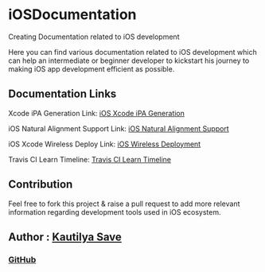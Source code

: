 # iOSDocumentation

Creating Documentation related to iOS development

Here you can find various documentation related to iOS development which can help an intermediate or beginner developer to kickstart his journey to making iOS app development efficient as possible.

## Documentation Links

Xcode iPA Generation Link: [iOS Xcode iPA Generation](iOSXcodeiPAGeneration.md)

iOS Natural Alignment Support Link: [iOS Natural Alignment Support](iOSRTLAlignmentSupport.md)

iOS Xcode Wireless Deploy Link: [iOS Wireless Deployment](iOSXcodeWirelessDeploy.md)

Travis CI Learn Timeline: [Travis CI Learn Timeline](Travis_CI_Timeline.md)

## Contribution

Feel free to fork this project & raise a pull request to add more relevant information regarding development tools used in iOS ecosystem.

## Author : [Kautilya Save](https://kautilya.design/)

### [GitHub](https://github.com/SensehacK)